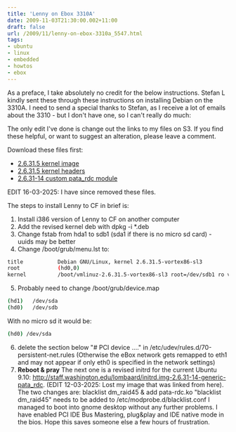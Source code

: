 ```yaml
---
title: 'Lenny on Ebox 3310A'
date: 2009-11-03T21:30:00.002+11:00
draft: false
url: /2009/11/lenny-on-ebox-3310a_5547.html
tags: 
- ubuntu
- linux
- embedded
- howtos
- ebox
---
```


As a preface, I take absolutely no credit for the below instructions. Stefan L kindly sent these through these instructions on installing Debian on the 3310A. I need to send a special thanks to Stefan, as I receive a lot of emails about the 3310 - but I don't have one, so I can't really do much:

The only edit I've done is change out the links to my files on S3. If you find these helpful, or want to suggest an alteration, please leave a comment.  

Download these files first:  

*   [2.6.31.5 kernel image](http://cdn.kelvinism.com/ebox/linux-image-2.6.31.5-vortex86-sl3_2.6.31.5-vortex86-sl3-10.00.Custom_i386.deb)
*   [2.6.31.5 kernel headers](http://cdn.kelvinism.com/ebox/linux-headers-2.6.31.5-vortex86-sl3_2.6.31.5-vortex86-sl3-10.00.Custom_i386.deb)
*   [2.6.31-14 custom pata_rdc module](http://cdn.kelvinism.com/ebox/initrd.img-2.6.31-14-generic-pata_rdc)

EDIT 16-03-2025: I have since removed these files.
  
  
The steps to install Lenny to CF in brief is:  

1. Install i386 version of Lenny to CF on another computer
2. Add the revised kernel deb with dpkg -i *.deb
3. Change fstab from hda1 to sdb1 (sda1 if there is no micro sd card) - uuids  may be better
4. Change /boot/grub/menu.lst to:

```bash
title           Debian GNU/Linux, kernel 2.6.31.5-vortex86-sl3
root            (hd0,0)
kernel          /boot/vmlinuz-2.6.31.5-vortex86-sl3 root=/dev/sdb1 ro verbose

```
5. Probably need to change /boot/grub/device.map

```bash
(hd1)   /dev/sda
(hd0)   /dev/sdb

```

With no micro sd it would be:

```bash
(hd0) /dev/sda

```

6. delete the section below "# PCI device ...." in /etc/udev/rules.d/70-persistent-net.rules (Otherwise the eBox network gets remapped to eth1 and may not appear if only eth0 is specified in the network settings) 
7. **Reboot & pray** The next one is a revised initrd for the current Ubuntu 9.10: http://staff.washington.edu/lombaard/initrd.img-2.6.31-14-generic-pata_rdc. (EDIT 12-03-2025: Lost my image that was linked from here). The two changes are: blacklist dm_raid45 & add pata-rdc.ko "blacklist dm_raid45" needs to be added to /etc/modprobe.d/blacklist.conf I managed to boot into gnome desktop without any further problems. I have enabled PCI IDE Bus Mastering, plug&play and IDE native mode in the bios. Hope this saves someone else a few hours of frustration.